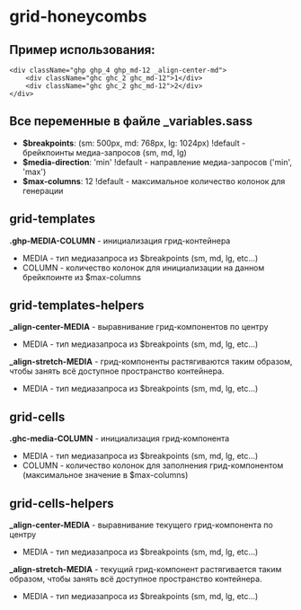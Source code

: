 # grid-honeycombs
## Пример использования:
    <div className="ghp ghp_4 ghp_md-12 _align-center-md">
    	<div className="ghc ghc_2 ghc_md-12">1</div>
    	<div className="ghc ghc_2 ghc_md-12">2</div>
    </div>
Все переменные в файле _variables.sass
------------
- **$breakpoints**: (sm: 500px, md: 768px, lg: 1024px) !default - брейкпоинты медиа-запросов (sm, md, lg)
- **$media-direction**: 'min' !default - направление медиа-запросов ('min', 'max')
- **$max-columns**: 12 !default - максимальное количество колонок для генерации

## grid-templates
**.ghp-MEDIA-COLUMN** - инициализация грид-контейнера
-   MEDIA - тип медиазапроса из $breakpoints (sm, md, lg, etc...)
-   COLUMN - количество колонок для инициализации на данном брейкпоинте из $max-columns

## grid-templates-helpers
**_align-center-MEDIA** - выравнивание грид-компонентов по центру
-   MEDIA - тип медиазапроса из $breakpoints (sm, md, lg, etc...)

**_align-stretch-MEDIA** - грид-компоненты растягиваются таким образом, чтобы занять всё доступное пространство контейнера.
-   MEDIA - тип медиазапроса из $breakpoints (sm, md, lg, etc...)

## grid-cells
**.ghc-media-COLUMN** - инициализация грид-компонента
-   MEDIA - тип медиазапроса из $breakpoints (sm, md, lg, etc...)
-   COLUMN - количество колонок для заполнения грид-компонентом (максимальное значение в $max-columns)

## grid-cells-helpers
**_align-center-MEDIA** - выравнивание текущего грид-компонента по центру
-   MEDIA - тип медиазапроса из $breakpoints (sm, md, lg, etc...)

**_align-stretch-MEDIA** - текущий грид-компонент растягивается таким образом, чтобы занять всё доступное пространство контейнера.
-   MEDIA - тип медиазапроса из $breakpoints (sm, md, lg, etc...)
